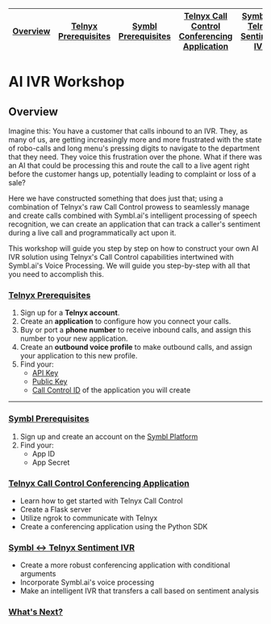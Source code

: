 | [Overview](./VP1.md)  | [Telnyx Prerequisites](./VP2.md) | [Symbl Prerequisites](./VP3.md) | [Telnyx Call Control Conferencing Application](./VP4.md) | [Symbl <-> Telnyx Sentiment IVR](./VP5.md) | [What's Next?](./VP6.md)
| :---: | :---: | :---: | :---: | :---: | :---: |

# AI IVR Workshop

## Overview

Imagine this: You have a customer that calls inbound to an IVR. They, as many of us, are getting increasingly more and more frustrated with the state of robo-calls and long menu's pressing digits to navigate to the department that they need. They voice this frustration over the phone. What if there was an AI that could be processing this and route the call to a live agent right before the customer hangs up, potentially leading to complaint or loss of a sale?

Here we have constructed something that does just that; using a combination of Telnyx's raw Call Control prowess to seamlessly manage and create calls combined with Symbl.ai's intelligent processing of speech recognition, we can create an application that can track a caller's sentiment during a live call and programmatically act upon it. 

This workshop will guide you step by step on how to construct your own AI IVR solution using Telnyx's Call Control capabilities intertwined with Symbl.ai's Voice Processing. We will guide you step-by-step with all that you need to accomplish this.

### [Telnyx Prerequisites](./VP2.md)

1. Sign up for a <strong>Telnyx account</strong>.
2. Create an <strong>application</strong> to configure how you connect your calls.
3. Buy or port a <strong>phone number</strong> to receive inbound calls, and assign this number to your new application.
4. Create an <strong>outbound voice profile</strong> to make outbound calls, and assign your application to this new profile.
5. Find your:
    * [API Key](https://portal.telnyx.com/#/app/api-keys)
    * [Public Key](https://portal.telnyx.com/#/app/api-keys/public-key)
    * [Call Control ID](https://portal.telnyx.com/#/app/call-control/applications) of the application you will create
***

### [Symbl Prerequisites](./VP3.md)

1. Sign up and create an account on the [Symbl Platform](https://platform.symbl.ai/#/login)
2. Find your:
    * App ID
    * App Secret

### [Telnyx Call Control Conferencing Application](./VP4.md)

* Learn how to get started with Telnyx Call Control
* Create a Flask server
* Utilize ngrok to communicate with Telnyx
* Create a conferencing application using the Python SDK

### [Symbl <-> Telnyx Sentiment IVR](./VP5.md)

* Create a more robust conferencing application with conditional arguments
* Incorporate Symbl.ai's voice processing
* Make an intelligent IVR that transfers a call based on sentiment analysis

### [What's Next?](./VP6.md)
